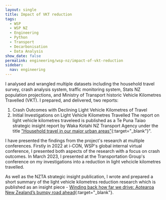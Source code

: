 ```yaml
---
layout: single
title: Impact of VKT reduction
tags:
  - WSP
  - WSP NZ
  - Engineering
  - Python
  - Transport
  - Decarbonisation
  - Data Analysis
show_date: false
permalink: engineering/wsp-nz/impact-of-vkt-reduction
sidebar:
  nav: engineering
---
```


I analysed and wrangled multiple datasets including the household travel survey, crash analysis system, traﬃc monitoring system, Stats NZ population projections, and Ministry of Transport historic Vehicle Kilometres Travelled (VKT).
I prepared, and delivered, two reports:
1. Crash Outcomes with Declining Light Vehicle Kilometres of Travel
2. Initial Investigations on Light Vehicle Kilometres Travelled
The report on light vehicle kilometres traveleed is published as a Te Puna Taiao strategic insight report by Waka Kotahi NZ Transport Agency under the title ["Household travel in our major urban areas”][NZTA]{:target="_blank"}".

I have presented the findings from the project's research at multiple conferences.
Firstly in 2022 at i-CON, WSP's global internal virtual conference, I presented both aspects of the research with a focus on crash outcomes.
In March 2023, I presented at the Transportation Group's conference on my investigations into a reduction in light vehcicle kilometres travelled.

As well as the NZTA strategic insight publication, I wrote and prepared a short summary of the light vehicle kilometres reduction research which is published as an insight piece - [Winding back how far we drive: Aotearoa New Zealand’s bumpy road ahead][WSP Insight]{:target="_blank"}.

[NZTA]: https://nzta.govt.nz/resources/household-travel-in-our-major-urban-areas
[WSP insight]: https://www.wsp.com/en-nz/insights/winding-back-how-far-we-drive